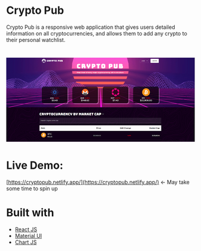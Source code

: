 # Crypto Pub
Crypto Pub is a responsive web application that gives users detailed information on all cryptocurrencies, and allows them to add any crypto to their personal watchlist.

# ![appPreview](appPreview.png)

# Live Demo:
[https://cryptopub.netlify.app/](https://cryptopub.netlify.app/) <- May take some time to spin up

# Built with 

- [React JS](https://reactjs.org/)
- [Material UI](https://v4.mui.com/)
- [Chart JS](https://reactchartjs.github.io/react-chartjs-2/#/)




